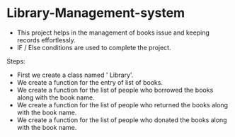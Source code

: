 # Library-Management-system
- This project helps in the management of books issue and keeping records effortlessly.
- IF / Else conditions are used to complete the project.

Steps:
- First we create a class named ' Library'.
- We create a function for the entry of list of books.
- We create a function for the list of people who borrowed the books along with the book name.
- We create a function for the list of people who returned the books along with the book name.
- We create a function for the list of people who donated the books along with the book name.
